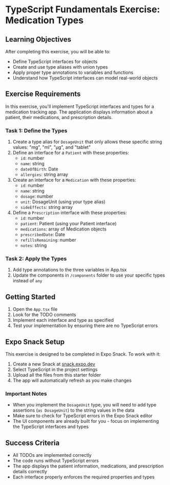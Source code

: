 # TypeScript Fundamentals Exercise: Medication Types

## Learning Objectives
After completing this exercise, you will be able to:
- Define TypeScript interfaces for objects
- Create and use type aliases with union types
- Apply proper type annotations to variables and functions
- Understand how TypeScript interfaces can model real-world objects

## Exercise Requirements

In this exercise, you'll implement TypeScript interfaces and types for a medication tracking app. The application displays information about a patient, their medications, and prescription details.

### Task 1: Define the Types
1. Create a type alias for `DosageUnit` that only allows these specific string values: "mg", "ml", "µg", and "tablet"
2. Define an interface for a `Patient` with these properties:
   - `id`: number
   - `name`: string
   - `dateOfBirth`: Date
   - `allergies`: string array
3. Create an interface for a `Medication` with these properties:
   - `id`: number
   - `name`: string
   - `dosage`: number
   - `unit`: DosageUnit (using your type alias)
   - `sideEffects`: string array
4. Define a `Prescription` interface with these properties:
   - `id`: number
   - `patient`: Patient (using your Patient interface)
   - `medications`: array of Medication objects
   - `prescribedDate`: Date
   - `refillsRemaining`: number
   - `notes`: string

### Task 2: Apply the Types
1. Add type annotations to the three variables in App.tsx
2. Update the components in `/components` folder to use your specific types instead of `any`

## Getting Started
1. Open the `App.tsx` file
2. Look for the TODO comments
3. Implement each interface and type as specified
4. Test your implementation by ensuring there are no TypeScript errors

## Expo Snack Setup
This exercise is designed to be completed in Expo Snack. To work with it:

1. Create a new Snack at [snack.expo.dev](https://snack.expo.dev/)
2. Select TypeScript in the project settings
3. Upload all the files from this starter folder
4. The app will automatically refresh as you make changes

### Important Notes
- When you implement the `DosageUnit` type, you will need to add type assertions (`as DosageUnit`) to the string values in the data
- Make sure to check for TypeScript errors in the Expo Snack editor
- The UI components are already built for you - focus on implementing the TypeScript interfaces and types

## Success Criteria
- All TODOs are implemented correctly
- The code runs without TypeScript errors
- The app displays the patient information, medications, and prescription details correctly
- Each interface properly enforces the required properties and types 